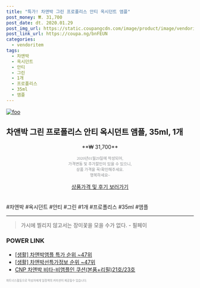 ```yaml
--- 
title: "특가! 차앤박 그린 프로폴리스 안티 옥시던트 앰플" 
post_money: ₩. 31,700 
post_date: dt. 2020.01.29 
post_img_url: https://static.coupangcdn.com/image/product/image/vendoritem/2018/12/17/3506236634/b6fbcbb8-8e99-4577-89a8-2e1d66c82b69.jpg 
post_link_url: https://coupa.ng/bnFEUN 
categories: 
  - vendoritem 
tags: 
  - 차앤박 
  - 옥시던트 
  - 안티 
  - 그린 
  - 1개 
  - 프로폴리스 
  - 35ml 
  - 앰플 
--- 
```

[![foo](https://static.coupangcdn.com/image/product/image/vendoritem/2018/12/17/3506236634/b6fbcbb8-8e99-4577-89a8-2e1d66c82b69.jpg)](https://coupa.ng/bnFEUN) 

## 차앤박 그린 프로폴리스 안티 옥시던트 앰플, 35ml, 1개 
<p style="text-align: center;">**₩ 31,700**</p> 
<p style="text-align: center;"><span style="color: #898c8f; font-family: Georgia,Times,serif; font-size: 0.75em;">2020년01월29일에 작성되어, <br>가격변동 및 추가할인이 있을 수 있으니,<br> 상품 가격을 꼭!확인해주세요.<br>행복하세요~</span> 
</p>	 
<div markdown="0" style="text-align: center;"><a href="https://coupa.ng/bnFEUN" class="btn btn--success">상품가격 및 후기 보러가기</a></div> 
<br><br> 
  #차앤박 #옥시던트 #안티 #그린 #1개 #프로폴리스 #35ml #앰플 
<hr> 

> 가시에 찔리지 않고서는 장미꽃을 모을 수가 없다. - 필페이 


### POWER LINK

* <a href="https://blog.naver.com/sakai111/221788433476" target="_blank"> [생활] 차앤박앰플 특가 순위 ~47위</a>
* <a href="https://blog.naver.com/sakai111/221772215210" target="_blank"> [생활] 차앤박선특가정보 순위 ~47위</a>
* <a href="https://blog.naver.com/sakai111/221784287665" target="_blank">CNP 차앤박 비타-비앰플인 쿠션(본품+리필)21호/23호</a>

<span style="color: #898c8f; font-family: Georgia,Times,serif; font-size: 0.55em;">파트너스활동으로 작성자에게 일정액의 커미션이 제공될수 있습니다.</span> 
